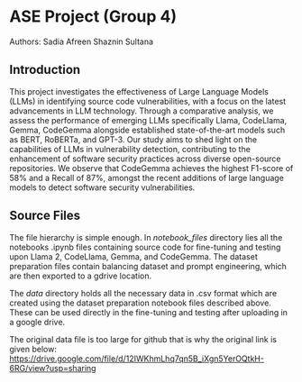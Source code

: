 # ASE Project (Group 4)

Authors:
Sadia Afreen
Shaznin Sultana


## Introduction

This project investigates the effectiveness of Large Language Models (LLMs) in identifying source code vulnerabilities, with a focus on the latest advancements in LLM technology. Through a comparative analysis, we assess the performance of emerging LLMs specifically Llama, CodeLlama, Gemma, CodeGemma
alongside established state-of-the-art models such as BERT, RoBERTa, and GPT-3. Our study aims to shed light on the capabilities of LLMs in vulnerability detection, contributing to the enhancement of software security practices across diverse open-source repositories. We observe that CodeGemma achieves the highest F1-score of 58% and a Recall of 87%, amongst the recent additions of large language models to detect software security vulnerabilities.


## Source Files

The file hierarchy is simple enough. In *notebook_files* directory lies all the notebooks .ipynb files containing source code for fine-tuning and testing upon Llama 2, CodeLlama, Gemma, and CodeGemma. The dataset preparation files contain balancing dataset and prompt engineering, which are then exported to a gdrive location.

The *data* directory holds all the necessary data in .csv format which are created using the dataset preparation notebook files described above. These can be used directly in the fine-tuning and testing after uploading in a google drive.

The original data file is too large for github that is why the original link is given below:
https://drive.google.com/file/d/12IWKhmLhq7qn5B_iXgn5YerOQtkH-6RG/view?usp=sharing
